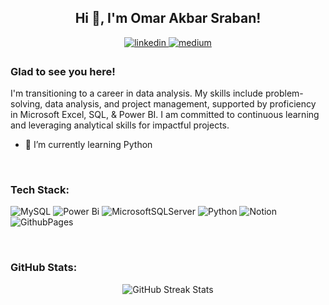 ## <div align="center">Hi 👋, I'm Omar Akbar Sraban!</div>  
  

<div align="center">
<a href="https://linkedin.com/in/omarakbar1" target="_blank">
<img src=https://img.shields.io/badge/linkedin-%231E77B5.svg?&style=for-the-badge&logo=linkedin&logoColor=white alt=linkedin style="margin-bottom: 5px;" />
</a>
<a href="https://medium.com/@omarakbar1" target="_blank">
<img src=https://img.shields.io/badge/medium-%23292929.svg?&style=for-the-badge&logo=medium&logoColor=white alt=medium style="margin-bottom: 5px;" />
</a>  
</div>  
  



### Glad to see you here!  
I'm transitioning to a career in data analysis. My skills include problem-solving, data analysis, and project management, supported by proficiency in Microsoft Excel, SQL, & Power BI. I am committed to continuous learning and leveraging analytical skills for impactful projects.  
  

- 🌱 I’m currently learning Python  
  

<br/>  


### Tech Stack:
![MySQL](https://img.shields.io/badge/mysql-4479A1.svg?style=for-the-badge&logo=mysql&logoColor=white) ![Power Bi](https://img.shields.io/badge/power_bi-F2C811?style=for-the-badge&logo=powerbi&logoColor=black) ![MicrosoftSQLServer](https://img.shields.io/badge/Microsoft%20SQL%20Server-CC2927?style=for-the-badge&logo=microsoft%20sql%20server&logoColor=white) ![Python](https://img.shields.io/badge/python-3670A0?style=for-the-badge&logo=python&logoColor=ffdd54) ![Notion](https://img.shields.io/badge/Notion-%23000000.svg?style=for-the-badge&logo=notion&logoColor=white) ![GithubPages](https://img.shields.io/badge/github%20pages-121013?style=for-the-badge&logo=github&logoColor=white)

<br>

### GitHub Stats:
<div align="center">
  <img src="https://github-readme-streak-stats.herokuapp.com/?user=OmarAkbarsraban&theme=default&hide_border=true" alt="GitHub Streak Stats"/>
  <br/>
</div>

